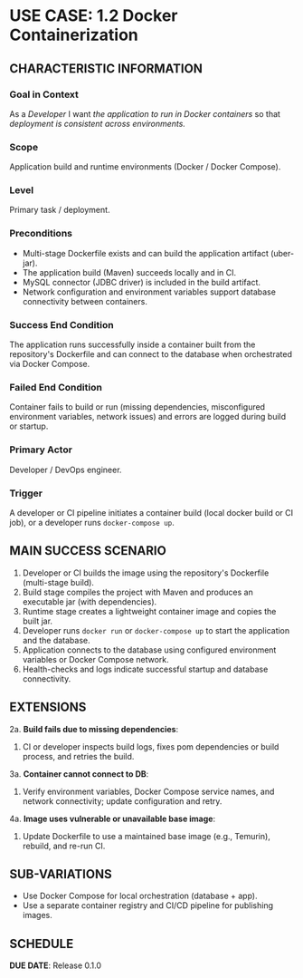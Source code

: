 # USE CASE: 1.2 Docker Containerization

## CHARACTERISTIC INFORMATION

### Goal in Context

As a *Developer* I want *the application to run in Docker containers* so that *deployment is consistent across environments.*

### Scope

Application build and runtime environments (Docker / Docker Compose).

### Level

Primary task / deployment.

### Preconditions

- Multi-stage Dockerfile exists and can build the application artifact (uber-jar).
- The application build (Maven) succeeds locally and in CI.
- MySQL connector (JDBC driver) is included in the build artifact.
- Network configuration and environment variables support database connectivity between containers.

### Success End Condition

The application runs successfully inside a container built from the repository's Dockerfile and can connect to the database when orchestrated via Docker Compose.

### Failed End Condition

Container fails to build or run (missing dependencies, misconfigured environment variables, network issues) and errors are logged during build or startup.

### Primary Actor

Developer / DevOps engineer.

### Trigger

A developer or CI pipeline initiates a container build (local docker build or CI job), or a developer runs `docker-compose up`.

## MAIN SUCCESS SCENARIO

1. Developer or CI builds the image using the repository's Dockerfile (multi-stage build).
2. Build stage compiles the project with Maven and produces an executable jar (with dependencies).
3. Runtime stage creates a lightweight container image and copies the built jar.
4. Developer runs `docker run` or `docker-compose up` to start the application and the database.
5. Application connects to the database using configured environment variables or Docker Compose network.
6. Health-checks and logs indicate successful startup and database connectivity.

## EXTENSIONS

2a. **Build fails due to missing dependencies**:
   1. CI or developer inspects build logs, fixes pom dependencies or build process, and retries the build.

3a. **Container cannot connect to DB**:
   1. Verify environment variables, Docker Compose service names, and network connectivity; update configuration and retry.

4a. **Image uses vulnerable or unavailable base image**:
   1. Update Dockerfile to use a maintained base image (e.g., Temurin), rebuild, and re-run CI.

## SUB-VARIATIONS

- Use Docker Compose for local orchestration (database + app).
- Use a separate container registry and CI/CD pipeline for publishing images.

## SCHEDULE

**DUE DATE**: Release 0.1.0